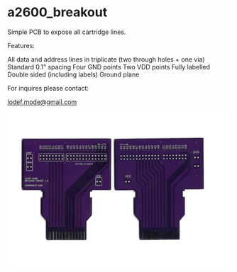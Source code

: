 # a2600_breakout

Simple PCB to expose all cartridge lines.

Features:

 All data and address lines in triplicate (two through holes + one via)
 Standard 0.1" spacing
 Four GND points
 Two VDD points
 Fully labelled
 Double sided (including labels)
 Ground plane


For inquires please contact:

lodef.mode@gmail.com

![Image](image.jpg)







